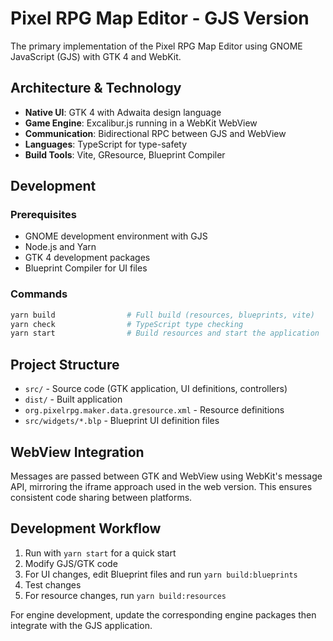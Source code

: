 # Pixel RPG Map Editor - GJS Version

The primary implementation of the Pixel RPG Map Editor using GNOME JavaScript (GJS) with GTK 4 and WebKit.

## Architecture & Technology

- **Native UI**: GTK 4 with Adwaita design language
- **Game Engine**: Excalibur.js running in a WebKit WebView
- **Communication**: Bidirectional RPC between GJS and WebView
- **Languages**: TypeScript for type-safety
- **Build Tools**: Vite, GResource, Blueprint Compiler

## Development

### Prerequisites

- GNOME development environment with GJS
- Node.js and Yarn
- GTK 4 development packages
- Blueprint Compiler for UI files

### Commands

```bash
yarn build                # Full build (resources, blueprints, vite)
yarn check                # TypeScript type checking
yarn start                # Build resources and start the application
```

## Project Structure

- `src/` - Source code (GTK application, UI definitions, controllers)
- `dist/` - Built application
- `org.pixelrpg.maker.data.gresource.xml` - Resource definitions
- `src/widgets/*.blp` - Blueprint UI definition files

## WebView Integration

Messages are passed between GTK and WebView using WebKit's message API, mirroring the iframe approach used in the web version. This ensures consistent code sharing between platforms.

## Development Workflow

1. Run with `yarn start` for a quick start
2. Modify GJS/GTK code
3. For UI changes, edit Blueprint files and run `yarn build:blueprints`
4. Test changes
5. For resource changes, run `yarn build:resources`

For engine development, update the corresponding engine packages then integrate with the GJS application. 